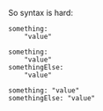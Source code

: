 So syntax is hard:

```
something:
    "value"
```

```
something:
    "value"
somethingElse:
    "value"
```

```
something: "value"
somethingElse: "value"
```
